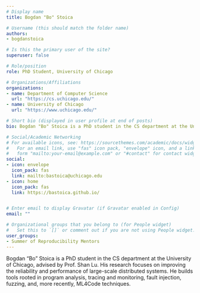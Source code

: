 ```yaml
---
# Display name
title: Bogdan "Bo" Stoica

# Username (this should match the folder name)
authors:
- bogdanstoica

# Is this the primary user of the site?
superuser: false

# Role/position
role: PhD Student, University of Chicago

# Organizations/Affiliations
organizations:
- name: Department of Computer Science
  url: "https://cs.uchicago.edu/"
- name: University of Chicago
  url: "https://www.uchicago.edu/"

# Short bio (displayed in user profile at end of posts)
bio: Bogdan "Bo" Stoica is a PhD student in the CS department at the University of Chicago, advised by Prof. Shan Lu. His research interests include software reliability, performance analysis, systems scalability, and ML4Code techniques.

# Social/Academic Networking
# For available icons, see: https://sourcethemes.com/academic/docs/widgets/#icons
#   For an email link, use "fas" icon pack, "envelope" icon, and a link in the
#   form "mailto:your-email@example.com" or "#contact" for contact widget.
social:
- icon: envelope
  icon_pack: fas
  link: mailto:bastoica@uchicago.edu
- icon: home
  icon_pack: fas
  link: https://bastoica.github.io/


# Enter email to display Gravatar (if Gravatar enabled in Config)
email: ""

# Organizational groups that you belong to (for People widget)
#   Set this to `[]` or comment out if you are not using People widget.
user_groups:
- Summer of Reproducibility Mentors
---
```

Bogdan “Bo” Stoica is a PhD student in the CS department at the University of Chicago, advised by Prof. Shan Lu.
His research focuses on improving the reliability and performance of large-scale distributed systems.
He builds tools rooted in program analysis, tracing and monitoring, fault injection, fuzzing, and, more recently, ML4Code techniques.

